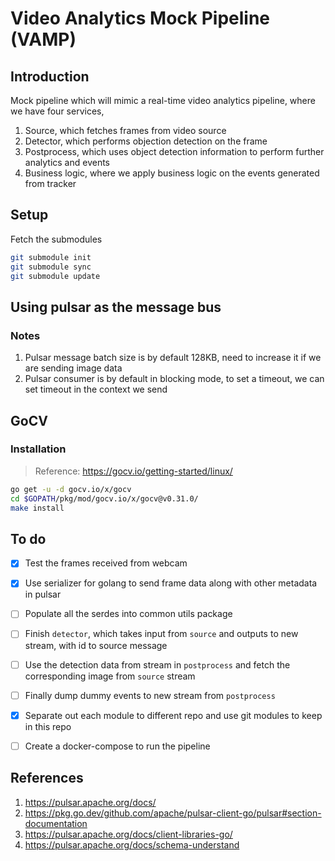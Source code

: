 # Video Analytics Mock Pipeline (VAMP)

## Introduction
Mock pipeline which will mimic a real-time video analytics pipeline, where we have four services,
1. Source, which fetches frames from video source
2. Detector, which performs objection detection on the frame
3. Postprocess, which uses object detection information to perform further analytics and events
4. Business logic, where we apply business logic on the events generated from tracker


## Setup

Fetch the submodules
```bash
git submodule init
git submodule sync
git submodule update
```

## Using pulsar as the message bus

### Notes

1. Pulsar message batch size is by default 128KB, need to increase it if we are sending image data
1. Pulsar consumer is by default in blocking mode, to set a timeout, we can set timeout in the context we send


## GoCV

### Installation

> Reference: https://gocv.io/getting-started/linux/

```bash
go get -u -d gocv.io/x/gocv
cd $GOPATH/pkg/mod/gocv.io/x/gocv@v0.31.0/
make install
```


## To do

- [x] Test the frames received from webcam
- [x] Use serializer for golang to send frame data along with other metadata in pulsar
- [ ] Populate all the serdes into common utils package
- [ ] Finish `detector`, which takes input from `source` and outputs to new stream, with id to source message
- [ ] Use the detection data from stream in `postprocess` and fetch the corresponding image from `source` stream
- [ ] Finally dump dummy events to new stream from `postprocess`
- [x] Separate out each module to different repo and use git modules to keep in this repo
- [ ] Create a docker-compose to run the pipeline


## References

1. https://pulsar.apache.org/docs/
1. https://pkg.go.dev/github.com/apache/pulsar-client-go/pulsar#section-documentation
1. https://pulsar.apache.org/docs/client-libraries-go/
1. https://pulsar.apache.org/docs/schema-understand
